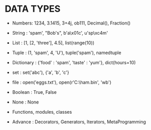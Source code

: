 # DATA TYPES

- Numbers: 1234, 3.1415, 3+4j, ob111, Decimal(), Fraction()
- String : 'spam', "Bob's", b'a\x01c', u'sp\xc4m'
- List : [1, [2, 'three'], 4.5], list(range(10))
- Tuple : (1, 'spam', 4, 'U'), tuple('spam'), namedtuple
- Dictionary : {'food' : 'spam', 'taste' : 'yum'}, dict(hours=10)

- set : set('abc'), {'a', 'b', 'c'} 

- file : open('eggs.txt'), open(r'C:\ham.bin', 'wb')

- Boolean : True, False
- None : None
- Functions, modules, classes

- Advance : Decorators, Generators, Iterators, MetaProgramming
